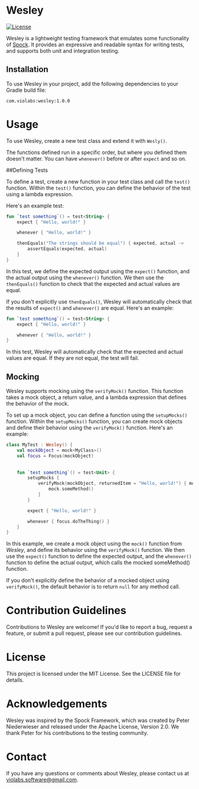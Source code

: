 # Wesley

[![License](https://img.shields.io/badge/License-MIT-blue.svg)](https://opensource.org/licenses/MIT)

Wesley is a lightweight testing framework that emulates some functionality of [Spock](http://spockframework.org/). 
It provides an expressive and readable syntax for writing tests, and supports both unit and integration testing.

## Installation

To use Wesley in your project, add the following dependencies to your Gradle build file:

`com.violabs:wesley:1.0.0`

# Usage
To use Wesley, create a new test class and extend it with `Wesly()`.

The functions defined run in a specific order, but where you defined them doesn't matter. You can have
`whenever()` before or after `expect` and so on.

##Defining Tests

To define a test, create a new function in your test class and call the `test()` function. Within the `test()` function, you can define the behavior of the test using a lambda expression.

Here's an example test:

```kotlin
fun `test something`() = test<String> {
    expect { "Hello, world!" }

    whenever { "Hello, world!" }

    thenEquals("The strings should be equal") { expected, actual ->
        assertEquals(expected, actual)
    }
}
```

In this test, we define the expected output using the `expect()` function, 
and the actual output using the `whenever()` function. We then use the `thenEquals()` function 
to check that the expected and actual values are equal.

If you don't explicitly use `thenEquals()`, Wesley will automatically check that the results of `expect()` and 
`whenever()` are equal. Here's an example:

```kotlin
fun `test something`() = test<String> {
    expect { "Hello, world!" }

    whenever { "Hello, world!" }
}
```

In this test, Wesley will automatically check that the expected and actual values are equal. 
If they are not equal, the test will fail.

## Mocking
Wesley supports mocking using the `verifyMock()` function. This function takes a mock object, 
a return value, and a lambda expression that defines the behavior of the mock.

To set up a mock object, you can define a function using the `setupMocks()` function. 
Within the `setupMocks()` function, you can create mock objects and define their behavior
using the `verifyMock()` function. Here's an example:

```kotlin
class MyTest : Wesley() {
    val mockObject = mock<MyClass>()
    val focus = Focus(mockObject)
    
    
    fun `test something`() = test<Unit> {
        setupMocks {
            verifyMock(mockObject, returnedItem = "Hello, world!") { mock ->
                mock.someMethod()
            }
        }

        expect { "Hello, world!" }

        whenever { focus.doTheThing() }
    }
}
```

In this example, we create a mock object using the `mock()` function from *Wesley*, and define its 
behavior using the `verifyMock()` function. We then use the `expect()` function to define the expected output, 
and the `whenever()` function to define the actual output, which calls the mocked someMethod() function.

If you don't explicitly define the behavior of a mocked object using `verifyMock()`, 
the default behavior is to return `null` for any method call.

# Contribution Guidelines
Contributions to Wesley are welcome! If you'd like to report a bug, request a feature, or submit a pull request, please see our contribution guidelines.

# License
This project is licensed under the MIT License. See the LICENSE file for details.

# Acknowledgements
Wesley was inspired by the Spock Framework, which was created by Peter Niederwieser and released under the Apache License, Version 2.0. We thank Peter for his contributions to the testing community.

# Contact
If you have any questions or comments about Wesley, please contact us at violabs.software@gmail.com.
